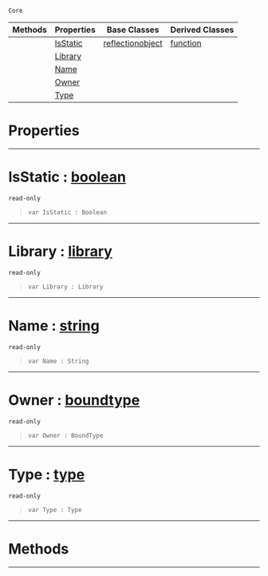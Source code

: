  `Core`

|Methods|Properties|Base Classes|Derived Classes|
|---|---|---|---|
| |[ IsStatic](https://plasmaengine.github.io/PlasmaDocs/Plasma1/C++/code_reference/lightning_base_types/member.markdown#isstatic-plasma-engine-doc)|[reflectionobject](https://plasmaengine.github.io/PlasmaDocs/Plasma1/C++/code_reference/lightning_base_types/reflectionobject.markdown)|[function](https://plasmaengine.github.io/PlasmaDocs/Plasma1/C++/code_reference/lightning_base_types/function.markdown)|
| |[ Library](https://plasmaengine.github.io/PlasmaDocs/Plasma1/C++/code_reference/lightning_base_types/member.markdown#library-plasma-engine-docu)| | |
| |[ Name](https://plasmaengine.github.io/PlasmaDocs/Plasma1/C++/code_reference/lightning_base_types/member.markdown#name-plasma-engine-documen)| | |
| |[ Owner](https://plasmaengine.github.io/PlasmaDocs/Plasma1/C++/code_reference/lightning_base_types/member.markdown#owner-plasma-engine-docume)| | |
| |[ Type](https://plasmaengine.github.io/PlasmaDocs/Plasma1/C++/code_reference/lightning_base_types/member.markdown#type-plasma-engine-documen)| | |


 #  Properties


---  
 #  IsStatic : [boolean](https://plasmaengine.github.io/PlasmaDocs/Plasma1/C++/code_reference/lightning_base_types/boolean.markdown)

 `read-only`

> 
> ``` lang=cpp, name=Lightning
> var IsStatic : Boolean


---  
 #  Library : [library](https://plasmaengine.github.io/PlasmaDocs/Plasma1/C++/code_reference/lightning_base_types/library.markdown)

 `read-only`

> 
> ``` lang=cpp, name=Lightning
> var Library : Library


---  
 #  Name : [string](https://plasmaengine.github.io/PlasmaDocs/Plasma1/C++/code_reference/lightning_base_types/string.markdown)

 `read-only`

> 
> ``` lang=cpp, name=Lightning
> var Name : String


---  
 #  Owner : [boundtype](https://plasmaengine.github.io/PlasmaDocs/Plasma1/C++/code_reference/lightning_base_types/boundtype.markdown)

 `read-only`

> 
> ``` lang=cpp, name=Lightning
> var Owner : BoundType


---  
 #  Type : [type](https://plasmaengine.github.io/PlasmaDocs/Plasma1/C++/code_reference/lightning_base_types/type.markdown)

 `read-only`

> 
> ``` lang=cpp, name=Lightning
> var Type : Type


---  
 #  Methods


---  
 

 